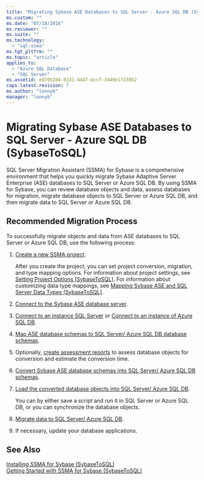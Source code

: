 ```yaml
---
title: "Migrating Sybase ASE Databases to SQL Server - Azure SQL DB (SybaseToSQL) | Microsoft Docs"
ms.custom: ""
ms.date: "07/18/2016"
ms.reviewer: ""
ms.suite: ""
ms.technology: 
  - "sql-ssma"
ms.tgt_pltfrm: ""
ms.topic: "article"
applies_to: 
  - "Azure SQL Database"
  - "SQL Server"
ms.assetid: ed7952d4-8331-44d7-bccf-3440e17238b2
caps.latest.revision: 7
ms.author: "lonnyb"
manager: "lonnyb"
---
```

# Migrating Sybase ASE Databases to SQL Server - Azure SQL DB (SybaseToSQL)
SQL Server Migration Assistant (SSMA) for Sybase is a comprehensive environment that helps you quickly migrate Sybase Adaptive Server Enterprise (ASE) databases to SQL Server or Azure SQL DB. By using SSMA for Sybase, you can review database objects and data, assess databases for migration, migrate database objects to SQL Server or Azure SQL DB, and then migrate data to SQL Server or Azure SQL DB.  
  
## Recommended Migration Process  
To successfully migrate objects and data from ASE databases to SQL Server or Azure SQL DB, use the following process:  
  
1.  [Create a new SSMA project](http://msdn.microsoft.com/en-us/11091d95-c488-48c3-891a-743cac94ac93).  
  
    After you create the project, you can set project conversion, migration, and type mapping options. For information about project settings, see [Setting Project Options &#40;SybaseToSQL&#41;](../../ssma/sybase/setting-project-options--sybasetosql-.md). For information about customizing data type mappings, see [Mapping Sybase ASE and SQL Server Data Types &#40;SybaseToSQL&#41;](../../ssma/sybase/mapping-sybase-ase-and-sql-server-data-types--sybasetosql-.md).  
  
2.  [Connect to the Sybase ASE database server](http://msdn.microsoft.com/en-us/a45a2330-9175-4c9e-af38-ef920e350614).  
  
3.  [Connect to an instance SQL Server](http://msdn.microsoft.com/en-us/dd368a1a-45b0-40e9-b4d3-5cdb48c26606) or [Connect to an instance of Azure SQL DB](http://msdn.microsoft.com/en-us/9e77e4b0-40c0-455c-8431-ca5d43849aa7).  
  
4.  [Map ASE database schemas to SQL Server/ Azure SQL DB database schemas](http://msdn.microsoft.com/en-us/2c927003-c49d-4fe1-8e3e-5b2899166268).  
  
5.  Optionally, [create assessment reports](http://msdn.microsoft.com/en-us/eb996b7c-1eef-4f73-b5e6-2fa6faf7336c) to assess database objects for conversion and estimate the conversion time.  
  
6.  [Convert Sybase ASE database schemas into SQL Server/ Azure SQL DB schemas](http://msdn.microsoft.com/en-us/509cb65d-2f54-427a-83d7-37919cc4e3e3).  
  
7.  [Load the converted database objects into SQL Server/ Azure SQL DB](http://msdn.microsoft.com/en-us/4c59256f-99a8-4351-9559-a455813dbd06).  
  
    You can by either save a script and run it in SQL Server or Azure SQL DB, or you can synchronize the database objects.  
  
8.  [Migrate data to SQL Server/ Azure SQL DB](http://msdn.microsoft.com/en-us/54a39f5e-9250-4387-a3ae-eae47c799811).  
  
9. If necessary, update your database applications.  
  
## See Also  
[Installing SSMA  for Sybase &#40;SybaseToSQL&#41;](../../ssma/sybase/installing-ssma--for-sybase--sybasetosql-.md)  
[Getting Started with SSMA for Sybase &#40;SybaseToSQL&#41;](../../ssma/sybase/getting-started-with-ssma-for-sybase--sybasetosql-.md)  
  
